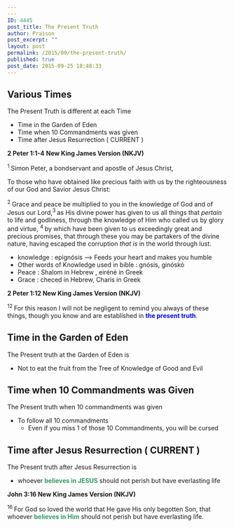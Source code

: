 ```yaml
---
---
ID: 4445
post_title: The Present Truth
author: Praison
post_excerpt: ""
layout: post
permalink: /2015/09/the-present-truth/
published: true
post_date: 2015-09-25 18:48:33
---
```

<h2><strong>Various Times</strong></h2>
The Present Truth is different at each Time
<ul>
	<li>Time in the Garden of Eden</li>
	<li>Time when 10 Commandments was given</li>
	<li>Time after Jesus Resurrection ( CURRENT )</li>
</ul>
<strong>2 Peter 1:1-4</strong>
<strong> New King James Version (NKJV)</strong>
<p class="chapter-1"><span class="text 2Pet-1-1"><sup class="versenum">1 </sup>Simon Peter, a bondservant and apostle of Jesus Christ,</span></p>
<span class="text 2Pet-1-1">To those who have obtained like precious faith with us by the righteousness of our God and Savior Jesus Christ:</span>

<span id="en-NKJV-30482" class="text 2Pet-1-2"><sup class="versenum">2 </sup>Grace and peace be multiplied to you in the knowledge of God and of Jesus our Lord,</span><span id="en-NKJV-30483" class="text 2Pet-1-3"><sup class="versenum">3 </sup>as His divine power has given to us all things that <i>pertain</i> to life and godliness, through the knowledge of Him who called us by glory and virtue, </span><span id="en-NKJV-30484" class="text 2Pet-1-4"><sup class="versenum">4 </sup>by which have been given to us exceedingly great and precious promises, that through these you may be partakers of the divine nature, having escaped the corruption <i>that is</i> in the world through lust.</span>
<ul>
	<li>knowledge : epignósis --&gt; Feeds your heart and makes you humble</li>
	<li>Other words of Knowledge used in bible : gnósis, ginóskó</li>
	<li>Peace : Shalom in Hebrew , eiréné in Greek</li>
	<li>Grace : checed in Hebrew, Charis in Greek</li>
</ul>
<p class="passage-display"><strong><span class="passage-display-bcv">2 Peter 1:12
</span><span class="passage-display-version">New King James Version (NKJV)</span></strong></p>
<span class="text 2Pet-1-12"><sup class="versenum">12 </sup>For this reason I will not be negligent to remind you always of these things, though you know and are established in <span style="color: #0000ff;"><strong>the present truth</strong></span>.</span>
<h2><strong>Time in the Garden of Eden</strong></h2>
The Present truth at the Garden of Eden is
<ul>
	<li>Not to eat the fruit from the Tree of Knowledge of Good and Evil</li>
</ul>
<h2><strong>Time when 10 Commandments was Given</strong></h2>
The Present truth when 10 commandments was given
<ul>
	<li>To follow all 10 commandments
<ul>
	<li>Even if you miss 1 of those 10 Commandments, you will be cursed</li>
</ul>
</li>
</ul>
<h2><strong>Time after Jesus Resurrection ( CURRENT )</strong></h2>
The Present truth after Jesus Resurrection is
<ul>
	<li>whoever <span style="color: #339966;"><strong>believes in JESUS</strong></span> should not perish but have everlasting life</li>
</ul>
<p class="passage-display"><strong><span class="passage-display-bcv">John 3:16
</span><span class="passage-display-version">New King James Version (NKJV)</span></strong></p>
<span id="en-NKJV-26137" class="text John-3-16"><sup class="versenum">16 </sup><span class="woj">For God so loved the world that He gave His only begotten Son, that whoever <span style="color: #339966;"><strong>believes in Him</strong></span> should not perish but have everlasting life.</span></span>

&nbsp;